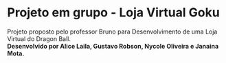 # Projeto em grupo - Loja Virtual Goku
Projeto proposto pelo professor Bruno para Desenvolvimento de uma Loja Virtual do Dragon Ball. 
<br>
<strong> Desenvolvido por Alice Laila, Gustavo Robson, Nycole Oliveira e Janaina Mota.</strong> 
